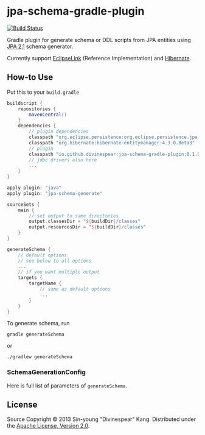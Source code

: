 jpa-schema-gradle-plugin
========================

[![Build Status](https://secure.travis-ci.org/divinespear/jpa-schema-gradle-plugin.png)](http://travis-ci.org/divinespear/jpa-schema-gradle-plugin)

Gradle plugin for generate schema or DDL scripts from JPA entities using [JPA 2.1](http://jcp.org/en/jsr/detail?id=338) schema generator.

Currently support [EclipseLink](http://www.eclipse.org/eclipselink) (Reference Implementation) and [Hibernate](http://hibernate.org).


## How-to Use

Put this to your `build.gradle`

```groovy
buildscript {
    repositories {
        mavenCentral()
    }
    dependencies {
    	// plugin dependencies
        classpath "org.eclipse.persistence:org.eclipse.persistence.jpa:2.5.0"
        classpath "org.hibernate:hibernate-entitymanager:4.3.0.Beta3"
        // plugin
        classpath "io.github.divinespear:jpa-schema-gradle-plugin:0.1.0"
        // jdbc drivers also here
        ...
    }
}

apply plugin: "java"
apply plugin: "jpa-schema-generate"

sourceSets {
    main {
    	// set output to same directories
        output.classesDir = "${buildDir}/classes"
        output.resourcesDir = "${buildDir}/classes"
    }
}

generateSchema {
	// default options
	// see below to all options
	...
	// if you want multiple output
	targets {
		targetName {
			// same as default options
			...
		}
	}
}
```

To generate schema, run
```
gradle generateSchema
```
or
```
./gradlew generateSchema
```

### SchemaGenerationConfig

Here is full list of parameters of `generateSchema`.


## License

Source Copyright © 2013 Sin-young "Divinespear" Kang. Distributed under the [Apache License, Version 2.0](http://www.apache.org/licenses).
